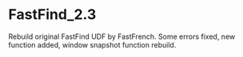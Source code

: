 # FastFind_2.3
Rebuild original FastFind UDF by FastFrench. Some errors fixed, new function added, window snapshot function rebuild.
